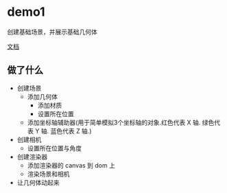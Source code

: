 # demo1

创建基础场景，并展示基础几何体

[文档](https://threejs.org/docs/index.html#manual/zh/introduction/Drawing-lines)

## 做了什么

- 创建场景
  - 添加几何体
    - 添加材质
    - 设置所在位置
  - 添加坐标轴辅助器(用于简单模拟3个坐标轴的对象.红色代表 X 轴. 绿色代表 Y 轴. 蓝色代表 Z 轴.)
- 创建相机
    - 设置所在位置与角度
- 创建渲染器
  - 添加渲染器的 canvas 到 dom 上
  - 渲染场景和相机
- 让几何体动起来